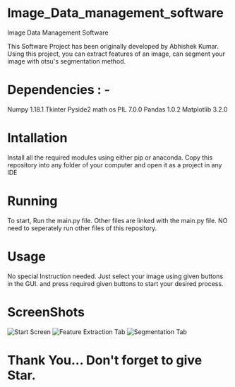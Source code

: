 # Image_Data_management_software
Image Data Management Software

This Software Project has been originally developed by Abhishek Kumar.
Using this project, you can extract features of an image, can segment your image with otsu's segmentation method.

# Dependencies : -
Numpy 1.18.1
Tkinter
Pyside2
math
os
PIL 7.0.0
Pandas 1.0.2
Matplotlib 3.2.0

# Intallation
Install all the required modules using either pip or anaconda. Copy this repository into any folder of your computer and open
it as a project in any IDE

# Running
To start, Run the main.py file. Other files are linked with the main.py file. NO need to seperately run other files of this repository.

# Usage
No special Instruction needed. Just select your image using given buttons in the GUI. and press required given buttons to start your
desired process.

# ScreenShots
![Start Screen](https://drive.google.com/file/d/1gWufHiFGcRpeNksPkwgtmi4-tt0FMrpS/view?usp=sharing)
![Feature Extraction Tab](https://drive.google.com/file/d/18fkBAox0HlpYK2K8EN5aV8zh_E1Xmiqj/view?usp=sharing)
![Segmentation Tab](https://drive.google.com/file/d/1Zi2mfKXZlxTnbt8nxnNYWiwebKFGt9sk/view?usp=sharing)

# Thank You... Don't forget to give Star.
